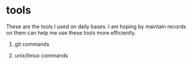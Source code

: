 #  tools

These are the tools I used on daily bases.
I am hoping by maintain records on them can help me use these tools more efficiently. 

1. git commands

2. unix/limux commands
